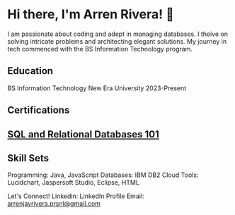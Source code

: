 <h1>Hi there, I'm Arren Rivera! 👋</h1>
I am passionate about coding and adept in managing databases. I theive on solving intricate problems and architecting elegant solutions. My journey in tech commenced with the BS Information Technology program.

<h2>Education</h2>
BS Information Technology
New Era University
2023-Present

<h2>Certifications<h2>
<a href="https://courses.cognitiveclass.ai/certificates/9d7eda50302142768e4f0d41469d070d">SQL and Relational Databases 101</a>

<h2>Skill Sets</h2>
Programming: Java, JavaScript
Databases: IBM DB2 Cloud
Tools: Lucidchart, Jaspersoft Studio, Eclipse, HTML

Let's Connect!
Linkedin: LinkedIn Profile
Email: arrenjayrivera.prsnl@gmail.com     
